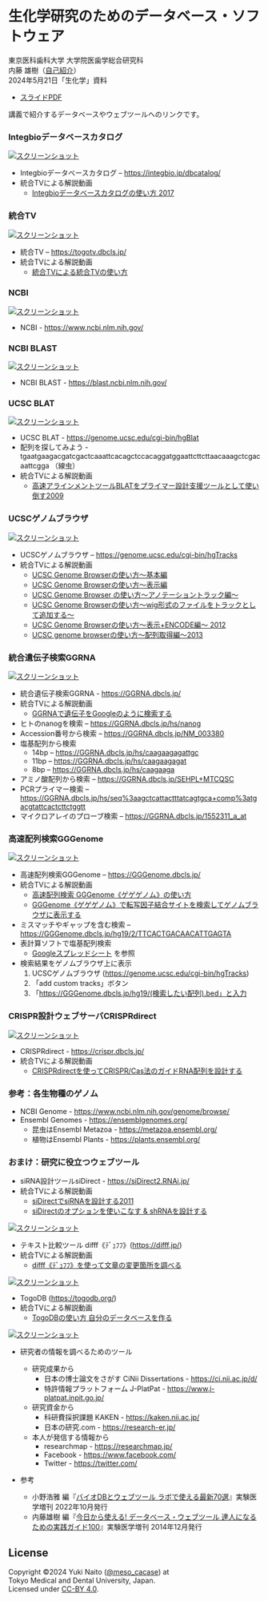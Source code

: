 # 生化学研究のためのデータベース・ソフトウェア

東京医科歯科大学 大学院医歯学総合研究科  
内藤 雄樹（[自己紹介](https://researchmap.jp/meso_cacase/)）  
2024年5月21日「生化学」資料

  - [スライドPDF](https://data.dbcls.jp/~meso/pdf/20240521_naito.pdf)

講義で紹介するデータベースやウェブツールへのリンクです。

### Integbioデータベースカタログ ###

[![スクリーンショット](https://raw.githubusercontent.com/meso-cacase/20230510/master/images/66rhL1X.png)](https://integbio.jp/dbcatalog/)

  - Integbioデータベースカタログ – https://integbio.jp/dbcatalog/
  - 統合TVによる解説動画
    - [Integbioデータベースカタログの使い方 2017](https://togotv.dbcls.jp/20171004.html)

### 統合TV ###

[![スクリーンショット](https://raw.githubusercontent.com/meso-cacase/20230510/master/images/X6qqEEj.png)](https://togotv.dbcls.jp/)

  - 統合TV – https://togotv.dbcls.jp/
  - 統合TVによる解説動画
    - [統合TVによる統合TVの使い方](https://togotv.dbcls.jp/welcome/guide.html)

### NCBI ###

[![スクリーンショット](https://raw.githubusercontent.com/meso-cacase/20230510/master/images/gKwVrgH.png)](https://www.ncbi.nlm.nih.gov/)

- NCBI - https://www.ncbi.nlm.nih.gov/

### NCBI BLAST ###

[![スクリーンショット](https://raw.githubusercontent.com/meso-cacase/20230510/master/images/tUC78ZP.png)](https://blast.ncbi.nlm.nih.gov/)

  - NCBI BLAST - https://blast.ncbi.nlm.nih.gov/

### UCSC BLAT ###

[![スクリーンショット](https://raw.githubusercontent.com/meso-cacase/20230510/master/images/dcRnHNx.png)](https://genome.ucsc.edu/cgi-bin/hgBlat)

  - UCSC BLAT - https://genome.ucsc.edu/cgi-bin/hgBlat
  - 配列を探してみよう - tgaatgaagacgatcgactcaaattcacagctccacaggatggaattcttcttaacaaagctcgacaattcgga （線虫）
  - 統合TVによる解説動画
    - [高速アラインメントツールBLATをプライマー設計支援ツールとして使い倒す2009](https://togotv.dbcls.jp/ja/20090619.html)

### UCSCゲノムブラウザ ###

[![スクリーンショット](https://raw.githubusercontent.com/meso-cacase/20230510/master/images/BR6fhYM.png)](https://genome.ucsc.edu/cgi-bin/hgTracks)

  - UCSCゲノムブラウザ – https://genome.ucsc.edu/cgi-bin/hgTracks
  - 統合TVによる解説動画
    - [UCSC Genome Browserの使い方〜基本編](https://togotv.dbcls.jp/ja/20091113.html)
    - [UCSC Genome Browserの使い方〜表示編](https://togotv.dbcls.jp/ja/20091126.html)
    - [UCSC Genome Browser の使い方〜アノテーショントラック編〜](https://togotv.dbcls.jp/ja/20100722.html)
    - [UCSC Genome Browserの使い方〜wig形式のファイルをトラックとして追加する〜](https://togotv.dbcls.jp/ja/20120116.html)
    - [UCSC Genome Browserの使い方〜表示+ENCODE編〜 2012](https://togotv.dbcls.jp/ja/20120528.html)
    - [UCSC genome browserの使い方～配列取得編～2013](https://togotv.dbcls.jp/ja/20131113.html)

### 統合遺伝子検索GGRNA ###

[![スクリーンショット](https://raw.githubusercontent.com/meso-cacase/20230510/master/images/9QRWJSX.jpg)](https://GGRNA.dbcls.jp/)

  - 統合遺伝子検索GGRNA - https://GGRNA.dbcls.jp/
  - 統合TVによる解説動画
    - [GGRNAで遺伝子をGoogleのように検索する](https://togotv.dbcls.jp/ja/20120124.html)
  - ヒトのnanogを検索 – https://GGRNA.dbcls.jp/hs/nanog
  - Accession番号から検索 –  https://GGRNA.dbcls.jp/NM_003380
  - 塩基配列から検索
    - 14bp – https://GGRNA.dbcls.jp/hs/caagaagagattgc
    - 11bp – https://GGRNA.dbcls.jp/hs/caagaagagat
    - 8bp – https://GGRNA.dbcls.jp/hs/caagaaga
  - アミノ酸配列から検索 – https://GGRNA.dbcls.jp/SEHPL+MTCQSC
  - PCRプライマー検索 – https://GGRNA.dbcls.jp/hs/seq%3aagctcattactttatcagtgca+comp%3atgacgtattcactcttctggtt
  - マイクロアレイのプローブ検索 – https://GGRNA.dbcls.jp/1552311_a_at

### 高速配列検索GGGenome ###

[![スクリーンショット](https://raw.githubusercontent.com/meso-cacase/20230510/master/images/gI2RPTP.png)](https://GGGenome.dbcls.jp/)

  - 高速配列検索GGGenome – https://GGGenome.dbcls.jp/
  - 統合TVによる解説動画
    - [高速配列検索 GGGenome《ゲゲゲノム》の使い方](https://togotv.dbcls.jp/ja/20131025.html)
    - [GGGenome《ゲゲゲノム》で転写因子結合サイトを検索してゲノムブラウザに表示する](https://togotv.dbcls.jp/ja/20150721.html)
  - ミスマッチやギャップを含む検索 – https://GGGenome.dbcls.jp/hg19/2/TTCACTGACAACATTGAGTA
  - 表計算ソフトで塩基配列検索
    - [Googleスプレッドシート](https://docs.google.com/spreadsheet/ccc?key=0AqoKv30zqpDbdHJpSFI1SzJOZmxjVkYzUXByMFhrWWc&usp=sharing#gid=0) を参照
  - 検索結果をゲノムブラウザ上に表示
    1. UCSCゲノムブラウザ (https://genome.ucsc.edu/cgi-bin/hgTracks)
    2. 「add custom tracks」ボタン
    3. 「https://GGGenome.dbcls.jp/hg19/(検索したい配列).bed」と入力

### CRISPR設計ウェブサーバCRISPRdirect ###

[![スクリーンショット](https://raw.githubusercontent.com/meso-cacase/20230510/master/images/pDjEZfc.png)](https://crispr.dbcls.jp/)

  - CRISPRdirect - https://crispr.dbcls.jp/
  - 統合TVによる解説動画
    - [CRISPRdirectを使ってCRISPR/Cas法のガイドRNA配列を設計する](https://togotv.dbcls.jp/ja/20140412.html)

### 参考：各生物種のゲノム ###

  - NCBI Genome - https://www.ncbi.nlm.nih.gov/genome/browse/
  - Ensembl Genomes - https://ensemblgenomes.org/
    - 昆虫はEnsembl Metazoa - https://metazoa.ensembl.org/
    - 植物はEnsembl Plants - https://plants.ensembl.org/

### おまけ：研究に役立つウェブツール ###

  - siRNA設計ツールsiDirect - https://siDirect2.RNAi.jp/
  - 統合TVによる解説動画
    - [siDirectでsiRNAを設計する2011](https://togotv.dbcls.jp/ja/20110606.html)
    - [siDirectのオプションを使いこなす & shRNAを設計する](https://togotv.dbcls.jp/ja/20110712.html)

[![スクリーンショット](https://raw.githubusercontent.com/meso-cacase/20230510/master/images/jxnGb7N.jpg)](https://siDirect2.RNAi.jp/)

  - テキスト比較ツール difff《ﾃﾞｭﾌﾌ》(https://difff.jp/)
  - 統合TVによる解説動画
    - [difff《ﾃﾞｭﾌﾌ》を使って文章の変更箇所を調べる](https://togotv.dbcls.jp/ja/20130828.html)

[![スクリーンショット](https://raw.githubusercontent.com/meso-cacase/20230510/master/images/5rhGHwf.png)](https://difff.jp/)

  - TogoDB (https://togodb.org/)
  - 統合TVによる解説動画
    - [TogoDBの使い方 自分のデータベースを作る](https://togotv.dbcls.jp/ja/20100807.html)

[![スクリーンショット](https://raw.githubusercontent.com/meso-cacase/20230510/master/images/4unTZWy.png)](https://togodb.org/)

  - 研究者の情報を調べるためのツール
    - 研究成果から
      - 日本の博士論文をさがす CiNii Dissertations - https://ci.nii.ac.jp/d/
      - 特許情報プラットフォーム J-PlatPat - https://www.j-platpat.inpit.go.jp/
    - 研究資金から
      - 科研費採択課題 KAKEN - https://kaken.nii.ac.jp/
      - 日本の研究.com - https://research-er.jp/
    - 本人が発信する情報から
      - researchmap - https://researchmap.jp/
      - Facebook - https://www.facebook.com/
      - Twitter - https://twitter.com/

- 参考
  - 小野浩雅 編『[バイオDBとウェブツール ラボで使える最新70選](https://www.yodosha.co.jp/jikkenigaku/book/9784758104067/)』実験医学増刊 2022年10月発行
  - 内藤雄樹 編『[今日から使える! データベース・ウェブツール 達人になるための実践ガイド100](https://www.yodosha.co.jp/jikkenigaku/book/9784758103435/)』実験医学増刊 2014年12月発行

License
--------

Copyright &copy;2024 Yuki Naito ([@meso_cacase](https://twitter.com/meso_cacase)) at  
Tokyo Medical and Dental University, Japan.  
Licensed under [CC-BY 4.0](https://creativecommons.org/licenses/by/4.0/deed.ja).

